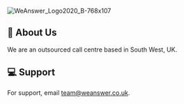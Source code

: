 ![WeAnswer_Logo2020_B-768x107](https://github.com/WeAnswer-Ltd/.github/assets/126072657/9cf49798-a41e-47b9-b0b4-201b83f9129e)

## 🚀 About Us
We are an outsourced call centre based in South West, UK.

## 💻 Support
For support, email team@weanswer.co.uk.


